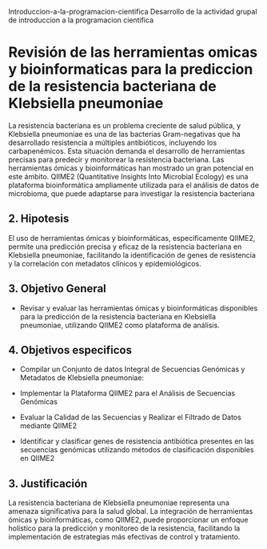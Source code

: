  Introduccion-a-la-programacion-cientifica
Desarrollo de la actividad grupal de introduccion a la programacion cientifica

# Revisión de las herramientas omicas y bioinformaticas para la prediccion de la resistencia bacteriana de Klebsiella pneumoniae
La resistencia bacteriana es un problema creciente de salud pública, y Klebsiella pneumoniae es una de las bacterias Gram-negativas que ha desarrollado resistencia a múltiples antibióticos, incluyendo los carbapenémicos. Esta situación demanda el desarrollo de herramientas precisas para predecir y monitorear la resistencia bacteriana. Las herramientas ómicas y bioinformáticas han mostrado un gran potencial en este ámbito. QIIME2 (Quantitative Insights Into Microbial Ecology) es una plataforma bioinformática ampliamente utilizada para el análisis de datos de microbioma, que puede adaptarse para investigar la resistencia bacteriana

## 2. Hipotesis 

El uso de herramientas ómicas y bioinformáticas, específicamente QIIME2, permite una predicción precisa y eficaz de la resistencia bacteriana en Klebsiella pneumoniae, facilitando la identificación de genes de resistencia y la correlación con metadatos clínicos y epidemiológicos. 

## 3. Objetivo General 

- Revisar y evaluar las herramientas ómicas y bioinformáticas disponibles para la predicción de la resistencia bacteriana en Klebsiella pneumoniae, utilizando QIIME2 como plataforma de análisis. 

## 4. Objetivos especificos  

- Compilar un Conjunto de datos Integral de Secuencias Genómicas y Metadatos de Klebsiella pneumoniae: 

- Implementar la Plataforma QIIME2 para el Análisis de Secuencias Genómicas 

- Evaluar la Calidad de las Secuencias y Realizar el Filtrado de Datos mediante QIIME2 

- Identificar y clasificar genes de resistencia antibiótica presentes en las secuencias genómicas utilizando métodos de clasificación disponibles en QIIME2 

## 3. Justificación 

La resistencia bacteriana de Klebsiella pneumoniae representa una amenaza significativa para la salud global. La integración de herramientas ómicas y bioinformáticas, como QIIME2, puede proporcionar un enfoque holístico para la predicción y monitoreo de la resistencia, facilitando la implementación de estrategias más efectivas de control y tratamiento. 
